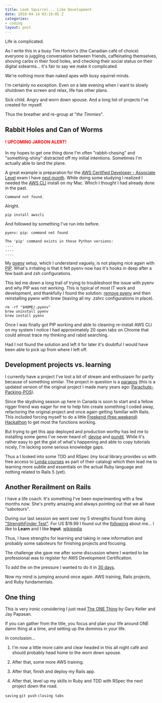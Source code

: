 ```yaml
---
title: Look Squirrel... Like Development
date: 2018-04-14 03:19:05 Z
categories:
- coding
layout: post
---
```


Life is complicated.

As I write this in a busy Tim Horton's (the Canadian café of choice) everyone is juggling conversation between friends, caffeinating themselves, shoving carbs in their food holes, and checking their social status on their digital sidearms... it's fair to say we make it complicated.

We're nothing more than naked apes with busy squirrel minds.

I'm certainly no exception. Even on a late evening when I want to slowly shutdown the screen and relax, life has other plans.

Sick child. Angry and worn down spouse. And a long list of projects I've created for myself.

Thus the breather and re-group at "_the Timmies_".

## Rabbit Holes and Can of Worms
#### <span style="color:red">! UPCOMING JARGON ALERT!</span>

In my hopes to get one thing done I'm often "rabbit-chasing" and "something-shiny" distracted off my initial intentions. Sometimes I'm actually able to land the plane.

A great example is preparation for the [AWS Certified Developer - Associate Level](http://awstrainingandcertification.s3.amazonaws.com/production/AWS_certified_developer_associate_blueprint.pdf) exam I have [next month](https://www.timeanddate.com/countdown/generic?iso=20180511T12&p0=1202&font=cursive).  While doing some studying I realized I needed the [AWS CLI](https://aws.amazon.com/cli/) install on my Mac. Which I thought I had already done in the past.

`Command not found.`

Alright.

`pip install awscli`

And followed by something I've run into before.

```
pyenv: pip: command not found

The 'pip' command exists in these Python versions:
....
....
....
```
My [pyenv](https://github.com/pyenv/pyenv) setup, which I understand vaguely, is not playing nice again with [PIP](https://en.wikipedia.org/wiki/Pip_(package_manager)). What's irritating is that it felt pyenv now has it's hooks in deep after a few bash and zsh configurations.

This led me down a long trail of trying to troubleshoot the issue with pyenv and why PIP was not working. This is typical of most IT work and development, and thankfully I found the solution: [remove pyenv](https://github.com/pyenv/pyenv/issues/465) and then reinstalling pyenv with brew (leaving all my .zshrc configurations in place).

```
rm -rf "$HOME/.pyenv"
brew uninstall pyenv
brew install pyenv
```

Once I was finally got PIP working and able to cleaning re-install AWS CLI on my system I notice I had approximately 20 open tabs on Chrome that could almost trace my thinking and rabid searching.

Had I not found the solution and left it for later it's doubtful I would have been able to pick up from where I left off.


## Development projects vs. learning

I currently have a project I've lost a bit of stream and enthusiasm for partly because of something similar. The project in question is a [parapos](https://github.com/paulywill/parapos) (this is a updated version of the original project I made many years ago: [Parachute-Packing-POS](https://github.com/paulywill/Parachute-Packing-POS)).

Since the skydiving season up here in Canada is soon to start and a fellow rigger friend was eager for me to help him create something I coded away, refactoring the original project and once again getting familiar with Rails. This included forcing myself to do a little [Freekend (free weekend) Hackathon](https://github.com/paulywill/freekend-hackathon-2018) to get most the functions working.

But trying to get this app deployed and production worthy has led me to installing some gems I've never heard of: [devise](https://github.com/plataformatec/devise) and [pundit](https://github.com/varvet/pundit). While it's rather easy to get the gist of what's happening and able to copy tutorials nicely, I'm lacking some serious knowledge gaps.

Thus a I looked into some TDD and RSpec (my local library provides us with free access to [Lynda courses](https://www.lynda.com) as part of their catalog) which then lead me to learning more subtle and essentials on the actual Ruby language and nothing related to Rails 5 (yet).


## Another Rerailment on Rails

I have a life coach. It's something I've been experimenting with a few months now. She's pretty amazing and always pointing out that we all have "saboteurs".

During our last session we went over my 5 strengths found from doing ["StrengthFinder Test"](https://www.gallupstrengthscenter.com/home/en-us/strengthsfinder). For US $19.99 I found out the [following](/assets/strengths.pdf) about me... I like to **Learn** and I like **Input**.  [wikipedia](https://en.wikipedia.org/wiki/Now,_Discover_Your_Strengths)

Thus, I have strengths for learning and taking in new information and probably some saboteurs for finishing projects and focusing.

The challenge she gave me after some discussion where I wanted to be professional was to register for AWS Development Certification.

To add the on the pressure I wanted to do it in [30 days](https://www.timeanddate.com/countdown/generic?iso=20180511T12&p0=1202&font=cursive).

Now my mind is jumping around once again. AWS training, Rails projects, and Ruby fundamentals.


## One thing

This is very ironic considering I just read [The ONE Thing](https://amzn.to/2IVjTDf) by Gary Keller and Jay Papasan.

If you can gather from the title, you focus and plan your life around ONE damn thing at a time, and setting up the dominos in your life.

In conclusion...

1. I'm now a little more calm and clear headed in this all night café and should probably head home to the worn down spouse.

2. After that, some more AWS training.

3. After that, finish and deploy my Rails app.

4. After that, level up my skills in Ruby and TDD with RSpec the next project down the road.

`saving`
`git push`
`closing tabs`

